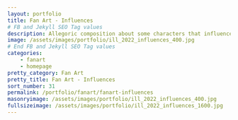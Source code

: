 ```yaml
---
layout: portfolio
title: Fan Art - Influences
# FB and Jekyll SEO Tag values
description: Allegoric composition about some characters that influenced me.
image: /assets/images/portfolio/ill_2022_influences_400.jpg
# End FB and Jekyll SEO Tag values
categories: 
    - fanart
    - homepage
pretty_category: Fan Art
pretty_title: Fan Art - Influences
sort_number: 31
permalink: /portfolio/fanart/fanart-influences
masonryimage: /assets/images/portfolio/ill_2022_influences_400.jpg
fullsizeimage: /assets/images/portfolio/ill_2022_influences_1600.jpg
---
```


